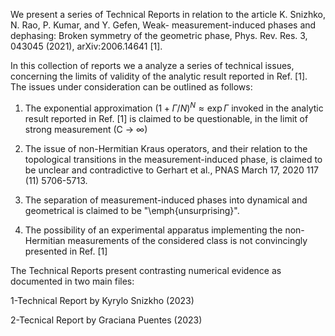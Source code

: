 We present a series of Technical Reports in relation to the article K. Snizhko, N. Rao, P. Kumar, and Y. Gefen, Weak-
measurement-induced phases and dephasing: Broken symmetry of the geometric phase, Phys. Rev. Res. 3, 043045 (2021), arXiv:2006.14641 [1]. 

In this collection of reports we a analyze a series of technical issues, concerning the limits of validity of the analytic result reported in Ref. [1]. The issues under consideration can be outlined as follows:

1. The exponential approximation $(1+\Gamma/N)^N \approx \exp{\Gamma}$ invoked in the analytic result reported in Ref. [1] is claimed to be questionable, in the limit of strong measurement (C → ∞)

2. The issue of non-Hermitian Kraus operators, and their relation to the topological transitions in the
measurement-induced phase, is claimed to be unclear and contradictive to Gerhart et al., PNAS March 17, 2020 117 (11) 5706-5713.

3. The separation of measurement-induced phases into dynamical and geometrical is claimed to be "\emph{unsurprising}".

4. The possibility of an experimental apparatus implementing the non-Hermitian measurements of the considered class is not convincingly presented in Ref. [1]

The Technical Reports present contrasting numerical evidence as documented in two main files:

1-Technical Report by Kyrylo Snizkho (2023)

2-Tecnical Report by Graciana Puentes (2023)

